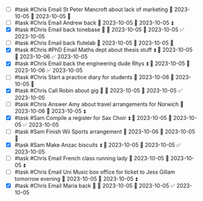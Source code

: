 - [ ] #task #Chris Email St Peter Mancroft about lack of marketing 📅 2023-10-05 🛫 2023-10-05 🔼 
- [ ] #task #Chris Email Andrew back 📅 2023-10-05 🛫 2023-10-05 ⏫ 
- [x] #task #Chris Email back tonebase 🔼 🛫 2023-10-05 📅 2023-10-05 ✅ 2023-10-05
- [ ] #task #Chris Email back flutelab 📅 2023-10-05 🛫 2023-10-05 🔼 
- [x] #task #Chris #PhD Email Maths dept about thesis stuff ⏫ 🛫 2023-10-05 📅 2023-10-06 ✅ 2023-10-05
- [x] #task #Chris Email back the engineering dude Rhys ⏫ 🛫 2023-10-05 📅 2023-10-06 ✅ 2023-10-05
- [ ] #task #Chris Start a practice diary for students 📅 2023-10-06 🛫 2023-10-05 🔽 
- [x] #task #Chris Call Robin about gig 🔺 🛫 2023-10-05 📅 2023-10-05 ✅ 2023-10-05
- [ ] #task #Chris Answer Amy about travel arrangements for Norwich 📅 2023-10-06 🛫 2023-10-05 ⏫ 
- [x] #task #Sam Compile a register for Sax Choir ⏫ 🛫 2023-10-05 📅 2023-10-05 ✅ 2023-10-05
- [ ] #task #Sam Finish Wii Sports arrangement 📅 2023-10-06 🛫 2023-10-05 🔺 
- [x] #task #Sam Make Anzac biscuits ⏫ 🛫 2023-10-05 📅 2023-10-05 ✅ 2023-10-05
- [ ] #task #Chris Email French class running lady 📅 2023-10-05 🛫 2023-10-05 ⏫ 
- [ ] #task #Chris Email Uni Music box office for ticket to Jess Gillam tomorrow evening 📅 2023-10-05 🛫 2023-10-05 ⏫ 
- [x] #task #Chris Email Maria back 🔼 🛫 2023-10-05 📅 2023-10-05 ✅ 2023-10-05